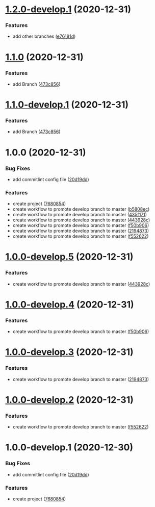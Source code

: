 # [1.2.0-develop.1](https://github.com/oriworks/git-flow/compare/v1.1.0...v1.2.0-develop.1) (2020-12-31)


### Features

* add other branches ([e76181d](https://github.com/oriworks/git-flow/commit/e76181dc3b4f8d1ab2f30fb97a6bc6fa9e769f4f))

# [1.1.0](https://github.com/oriworks/git-flow/compare/v1.0.0...v1.1.0) (2020-12-31)


### Features

* add Branch ([473c856](https://github.com/oriworks/git-flow/commit/473c85674cb4155fdaf660d5f4839da7a4f5bf88))

# [1.1.0-develop.1](https://github.com/oriworks/git-flow/compare/v1.0.0...v1.1.0-develop.1) (2020-12-31)


### Features

* add Branch ([473c856](https://github.com/oriworks/git-flow/commit/473c85674cb4155fdaf660d5f4839da7a4f5bf88))

# 1.0.0 (2020-12-31)


### Bug Fixes

* add commitlint config file ([20d19dd](https://github.com/oriworks/git-flow/commit/20d19dd60e2ca3047d5e5cbfe09ecdc8d7795134))


### Features

* create project ([7680854](https://github.com/oriworks/git-flow/commit/7680854a8f3a48986c11fd0c19e9066c728f2769))
* create workflow to promote develop branch to master ([b5808ec](https://github.com/oriworks/git-flow/commit/b5808ec8f0eea2712bab0935ebaf5352fb16b531))
* create workflow to promote develop branch to master ([435f171](https://github.com/oriworks/git-flow/commit/435f171e1c81d9c2134e6122165016f37f2ee368))
* create workflow to promote develop branch to master ([443928c](https://github.com/oriworks/git-flow/commit/443928c1b289179c19f1c20c56a1c49c1f7e01ac))
* create workflow to promote develop branch to master ([f50b906](https://github.com/oriworks/git-flow/commit/f50b906b48faf1b887354df9faaf3a7236bd2ff2))
* create workflow to promote develop branch to master ([2194873](https://github.com/oriworks/git-flow/commit/2194873ee2cfb5f352c6639366fd4056eac85fa4))
* create workflow to promote develop branch to master ([f552622](https://github.com/oriworks/git-flow/commit/f55262273483822b71e42c13533a9c63630d74f7))

# [1.0.0-develop.5](https://github.com/oriworks/git-flow/compare/v1.0.0-develop.4...v1.0.0-develop.5) (2020-12-31)


### Features

* create workflow to promote develop branch to master ([443928c](https://github.com/oriworks/git-flow/commit/443928c1b289179c19f1c20c56a1c49c1f7e01ac))

# [1.0.0-develop.4](https://github.com/oriworks/git-flow/compare/v1.0.0-develop.3...v1.0.0-develop.4) (2020-12-31)


### Features

* create workflow to promote develop branch to master ([f50b906](https://github.com/oriworks/git-flow/commit/f50b906b48faf1b887354df9faaf3a7236bd2ff2))

# [1.0.0-develop.3](https://github.com/oriworks/git-flow/compare/v1.0.0-develop.2...v1.0.0-develop.3) (2020-12-31)


### Features

* create workflow to promote develop branch to master ([2194873](https://github.com/oriworks/git-flow/commit/2194873ee2cfb5f352c6639366fd4056eac85fa4))

# [1.0.0-develop.2](https://github.com/oriworks/git-flow/compare/v1.0.0-develop.1...v1.0.0-develop.2) (2020-12-31)


### Features

* create workflow to promote develop branch to master ([f552622](https://github.com/oriworks/git-flow/commit/f55262273483822b71e42c13533a9c63630d74f7))

# 1.0.0-develop.1 (2020-12-30)


### Bug Fixes

* add commitlint config file ([20d19dd](https://github.com/oriworks/git-flow/commit/20d19dd60e2ca3047d5e5cbfe09ecdc8d7795134))


### Features

* create project ([7680854](https://github.com/oriworks/git-flow/commit/7680854a8f3a48986c11fd0c19e9066c728f2769))

